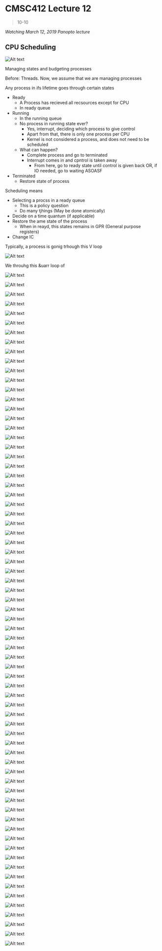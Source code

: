 # CMSC412 Lecture 12  
> 10-10  

*Watching March 12, 2019 Panopto lecture*  

## CPU Scheduling  

![Alt text](img/Lecture12/image-1.png)  

Managing states and budgeting processes  

Before: Threads. Now, we assume that we are managing processes  

Any process in ifs lifetime goes through certain states  
* Ready
  * A Process has recieved all recsources except for CPU 
  * In ready queue   
* Running 
  * In the running queue
  * No process in running state ever?
    * Yes, interrupt, deciding which process to give control
    * Apart from that, there is only one process per CPU
    * Kernel is not considered a process, and does not need to be scheduled
  * What can happen?
    * Complete process and go to terminated
    * Interrupt comes in and cpntrol is taken away
      * From here, go to ready state until control is given back OR, if IO needed, go to waiting ASOASF
* Terminated
  * Restore state of process

Scheduling means 
* Selecting a procss in a ready queue
  * This is a policy question
  * Do many tjhings (May be done atomically)
* Decide on a time quantum (if applicable)
* Restore the ame state of the process
  * When in reayd, this states remains in GPR (General purpose registers)  
* Change IC 

Typically, a process is gonig trhough this V loop  

![Alt text](img/Lecture12/image-2.png)  

We throuhg this &uarr loop of 

![Alt text](img/Lecture12/image-3.png)  

![Alt text](img/Lecture12/image-4.png)  

![Alt text](img/Lecture12/image-5.png)  

![Alt text](img/Lecture12/image-6.png)  

![Alt text](img/Lecture12/image-7.png)  

![Alt text](img/Lecture12/image-8.png)  

![Alt text](img/Lecture12/image-9.png)  

![Alt text](img/Lecture12/image-10.png)  

![Alt text](img/Lecture12/image-11.png)  

![Alt text](img/Lecture12/image-12.png)  

![Alt text](img/Lecture12/image-13.png)  

![Alt text](img/Lecture12/image-14.png)  

![Alt text](img/Lecture12/image-15.png)  

![Alt text](img/Lecture12/image-16.png)  

![Alt text](img/Lecture12/image-17.png)  

![Alt text](img/Lecture12/image-18.png)  

![Alt text](img/Lecture12/image-19.png)  

![Alt text](img/Lecture12/image-20.png)  

![Alt text](img/Lecture12/image-21.png)  

![Alt text](img/Lecture12/image-22.png)  

![Alt text](img/Lecture12/image-23.png)  

![Alt text](img/Lecture12/image-24.png)  

![Alt text](img/Lecture12/image-25.png)  

![Alt text](img/Lecture12/image-26.png)  

![Alt text](img/Lecture12/image-27.png)  

![Alt text](img/Lecture12/image-28.png)  

![Alt text](img/Lecture12/image-29.png)  

![Alt text](img/Lecture12/image-30.png)  

![Alt text](img/Lecture12/image-31.png)  

![Alt text](img/Lecture12/image-32.png)  

![Alt text](img/Lecture12/image-33.png)  

![Alt text](img/Lecture12/image-34.png)  

![Alt text](img/Lecture12/image-35.png)  

![Alt text](img/Lecture12/image-36.png)  

![Alt text](img/Lecture12/image-37.png)  

![Alt text](img/Lecture12/image-38.png)  

![Alt text](img/Lecture12/image-39.png)  

![Alt text](img/Lecture12/image-40.png)  

![Alt text](img/Lecture12/image-41.png)  

![Alt text](img/Lecture12/image-42.png)  

![Alt text](img/Lecture12/image-43.png)  

![Alt text](img/Lecture12/image-44.png)  

![Alt text](img/Lecture12/image-45.png)  

![Alt text](img/Lecture12/image-46.png)  

![Alt text](img/Lecture12/image-47.png)  

![Alt text](img/Lecture12/image-48.png)  

![Alt text](img/Lecture12/image-49.png)  

![Alt text](img/Lecture12/image-50.png)  

![Alt text](img/Lecture12/image-51.png)  

![Alt text](img/Lecture12/image-52.png)  

![Alt text](img/Lecture12/image-53.png)  

![Alt text](img/Lecture12/image-54.png)  

![Alt text](img/Lecture12/image-55.png)  

![Alt text](img/Lecture12/image-56.png)  

![Alt text](img/Lecture12/image-57.png)  

![Alt text](img/Lecture12/image-58.png)  

![Alt text](img/Lecture12/image-59.png)  

![Alt text](img/Lecture12/image-60.png)  

![Alt text](img/Lecture12/image-61.png)  

![Alt text](img/Lecture12/image-62.png)  

![Alt text](img/Lecture12/image-63.png)  

![Alt text](img/Lecture12/image-64.png)  

![Alt text](img/Lecture12/image-65.png)  

![Alt text](img/Lecture12/image-66.png)  

![Alt text](img/Lecture12/image-67.png)  

![Alt text](img/Lecture12/image-68.png)  

![Alt text](img/Lecture12/image-69.png)  

![Alt text](img/Lecture12/image-70.png)  

![Alt text](img/Lecture12/image-71.png)  

![Alt text](img/Lecture12/image-72.png)  

![Alt text](img/Lecture12/image-73.png)  